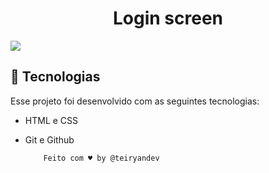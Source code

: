 <h1 align="center"> Login screen </h1>
<p align="center">
 
</p>

<img src="https://user-images.githubusercontent.com/121648071/211168339-c657357a-4493-4e41-9811-964082743be6.jpg">



## 🚀 Tecnologias

Esse projeto foi desenvolvido com as seguintes tecnologias:

- HTML e CSS
- Git e Github

          Feito com ♥ by @teiryandev 
